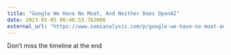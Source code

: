 ```yaml
---
title: "Google We Have No Moat, And Neither Does OpenAI"
date: 2023-05-05 00:46:53.762000
external_url: "https://www.semianalysis.com/p/google-we-have-no-moat-and-neither"
---
```


Don’t miss the timeline at the end